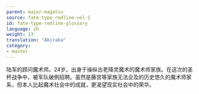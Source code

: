 ```yaml
---
parent: major-magatsu
source: fate-type-redline-vol-1
id: fate-type-redline-glossary
language: zh
weight: 13
translation: "Akiraka"
category:
- master
---
```


陆军的顾问魔术师。24岁。出身于操纵古老降灵魔术的魔术师家族。在这次的圣杯战争中，被军队破例招聘。虽然是藤宫等家族无法企及的历史悠久的魔术师家系，但本人比起魔术社会中的成就，更渴望现实社会中的荣华。
